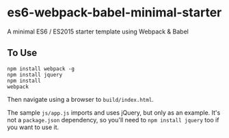 # es6-webpack-babel-minimal-starter
A minimal ES6 / ES2015 starter template using Webpack &amp; Babel

## To Use

```
npm install webpack -g
npm install jquery
npm install
webpack
```

Then navigate using a browser to `build/index.html`.

The sample `js/app.js` imports and uses jQuery, but only as an example.
It's not a `package.json` dependency, so you'll need to `npm install jquery`
too if you want to use it.

